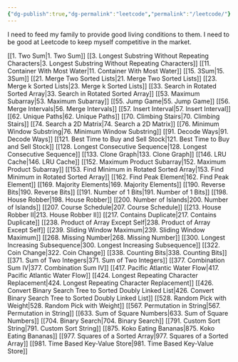 ```yaml
---
{"dg-publish":true,"dg-permalink":"leetcode","permalink":"/leetcode/"}
---
```


I need to feed my family to provide good living conditions to them. I need to be good at Leetcode to keep myself competitive in the market.

[[1. Two Sum\|1. Two Sum]]
[[3. Longest Substring Without Repeating Characters\|3. Longest Substring Without Repeating Characters]]
[[11. Container With Most Water\|11. Container With Most Water]]
[[15. 3Sum\|15. 3Sum]]
[[21. Merge Two Sorted Lists\|21. Merge Two Sorted Lists]]
[[23. Merge k Sorted Lists\|23. Merge k Sorted Lists]]
[[33. Search in Rotated Sorted Array\|33. Search in Rotated Sorted Array]]
[[53. Maximum Subarray\|53. Maximum Subarray]]
[[55. Jump Game\|55. Jump Game]]
[[56. Merge Intervals\|56. Merge Intervals]]
[[57. Insert Interval\|57. Insert Interval]]
[[62. Unique Paths\|62. Unique Paths]]
[[70. Climbing Stairs\|70. Climbing Stairs]]
[[74. Search a 2D Matrix\|74. Search a 2D Matrix]]
[[76. Minimum Window Substring\|76. Minimum Window Substring]]
[[91. Decode Ways\|91. Decode Ways]]
[[121. Best Time to Buy and Sell Stock\|121. Best Time to Buy and Sell Stock]]
[[128. Longest Consecutive Sequence\|128. Longest Consecutive Sequence]]
[[133. Clone Graph\|133. Clone Graph]]
[[146. LRU Cache\|146. LRU Cache]]
[[152. Maximum Product Subarray\|152. Maximum Product Subarray]]
[[153. Find Minimum in Rotated Sorted Array\|153. Find Minimum in Rotated Sorted Array]]
[[162. Find Peak Element\|162. Find Peak Element]]
[[169. Majority Elements\|169. Majority Elements]]
[[190. Reverse Bits\|190. Reverse Bits]]
[[191. Number of 1 Bits\|191. Number of 1 Bits]]
[[198. House Robber\|198. House Robber]]
[[200. Number of Islands\|200. Number of Islands]]
[[207. Course Schedule\|207. Course Schedule]]
[[213. House Robber II\|213. House Robber II]]
[[217. Contains Duplicate\|217. Contains Duplicate]]
[[238. Product of Array Except Self\|238. Product of Array Except Self]]
[[239. Sliding Window Maximum\|239. Sliding Window Maximum]]
[[268. Missing Number\|268. Missing Number]]
[[300. Longest Increasing Subsequence\|300. Longest Increasing Subsequence]]
[[322. Coin Change\|322. Coin Change]]
[[338. Counting Bits\|338. Counting Bits]]
[[371. Sum of Two Integers\|371. Sum of Two Integers]]
[[377. Combination Sum IV\|377. Combination Sum IV]]
[[417. Pacific Atlantic Water Flow\|417. Pacific Atlantic Water Flow]]
[[424. Longest Repeating Character Replacement\|424. Longest Repeating Character Replacement]]
[[426. Convert Binary Search Tree to Sorted Doubly Linked List\|426. Convert Binary Search Tree to Sorted Doubly Linked List]]
[[528. Random Pick with Weight\|528. Random Pick with Weight]]
[[567. Permutation in String\|567. Permutation in String]]
[[633. Sum of Square Numbers\|633. Sum of Square Numbers]]
[[704. Binary Search\|704. Binary Search]]
[[791. Custom Sort String\|791. Custom Sort String]]
[[875. Koko Eating Bananas\|875. Koko Eating Bananas]]
[[977. Squares of a Sorted Array\|977. Squares of a Sorted Array]]
[[981. Time Based Key-Value Store\|981. Time Based Key-Value Store]]
